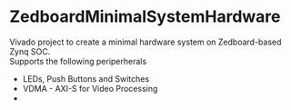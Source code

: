 # ZedboardMinimalSystemHardware  
Vivado project to create a minimal hardware system on Zedboard-based Zynq SOC.  
Supports the following periperherals  
* LEDs, Push Buttons and Switches  
* VDMA - AXI-S for Video Processing
* 
